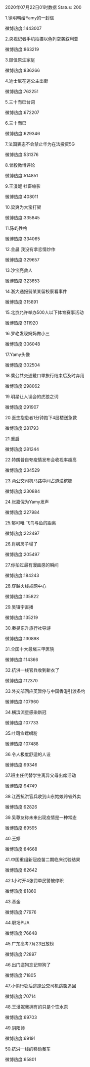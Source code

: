 2020年07月22日01时数据
Status: 200

1.徐明朝给Yamy的一封信

微博热度:1443007

2.央视记者手机拍摄以色列空袭叙利亚

微博热度:863219

3.顾佳原生家庭

微博热度:836266

4.迪士尼在逃公主出街

微博热度:762251

5.三十而已台词

微博热度:672207

6.三十而已

微博热度:629346

7.法国表态不会禁止华为在法投资5G

微博热度:531376

8.曾毅微博评论

微博热度:514851

9.王漫妮 社畜缩影

微博热度:408011

10.梁爽为大宝打架

微博热度:335845

11.陈屿性格

微博热度:334065

12.金晨 我没有拿恋情炒作

微博热度:329657

13.沙宝亮救人

微博热度:323653

14.浙大通报努某某留校察看事件

微博热度:315891

15.北京允许举办500人以下体育赛事活动

微博热度:311920

16.罗艳发现妈妈做小三

微博热度:306048

17.Yamy头像

微博热度:302504

18.乘公共交通戴口罩旅行结束后及时弃用

微博热度:298062

19.明星让人误会的虎狼之词

微博热度:291907

20.医生抱患者1分钟跑下4层楼送急救

微博热度:281793

21.重启

微博热度:281244

22.特朗普自夸疫情发布会收视率超高

微博热度:234529

23.两公交司机马路中间占道递槟榔

微博热度:230884

24.张嘉倪为Yamy发声

微博热度:227984

25.郁可唯 飞鸟与鱼的距离

微博热度:222497

26.肖枫房子塌了

微博热度:205497

27.你拍过最有漫画感的瞬间

微博热度:184243

28.穿越火线戒网中心

微博热度:135822

29.吴镇宇直播

微博热度:135219

30.秦昊东升旅行社导游

微博热度:130898

31.全国十大最堵三甲医院

微博热度:114366

32.抗洪一线官兵收到新衣了

微博热度:112370

33.外交部回应英暂停与中国香港引渡条约

微博热度:107960

34.横滨流星感染新冠

微博热度:107733

35.吐司盒螺蛳粉

微博热度:107488

36.令人极度舒适的人设

微博热度:99346

37.班主任代替学生离异父母出席活动

微博热度:94749

38.江西抗洪官兵收到山东姑娘跨省外卖

微博热度:92826

39.吴尊友称未来出现疫情是一种常态

微博热度:89595

40.王婷

微博热度:84668

41.中国重组新冠疫苗二期临床试验结果

微博热度:82642

42.1小时开4张罚单民警被停职

微博热度:81860

43.基金

微博热度:77976

44.职场PUA

微博热度:76648

45.广东高考7月23日放榜

微博热度:72897

46.出门遛狗忘记带狗了

微博热度:71805

47.小偷行窃后逃跑公交司机跳窗追回

微博热度:70714

48.王漫妮我拥有的只是个饮水泵

微博热度:69703

49.阴阳师

微博热度:69191

50.抗洪一线的移动餐车

微博热度:65801

